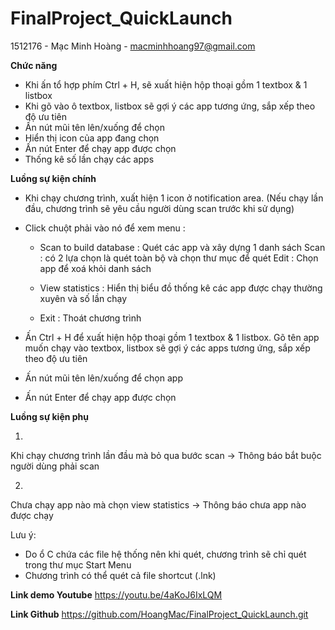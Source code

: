 # FinalProject_QuickLaunch

1512176 - Mạc Minh Hoàng - macminhhoang97@gmail.com

**********Chức năng**********
+ Khi ấn tổ hợp phím Ctrl + H, sẽ xuất hiện hộp thoại gồm 1 textbox & 1 listbox
+ Khi gõ vào ô textbox, listbox sẽ gợi ý các app tương ứng, sắp xếp theo độ ưu tiên
+ Ấn nút mũi tên lên/xuống để chọn
+ Hiển thị icon của app đang chọn
+ Ấn nút Enter để chạy app được chọn
+ Thống kê số lần chạy các apps

**********Luồng sự kiện chính**********
- Khi chạy chương trình, xuất hiện 1 icon ở notification area. (Nếu chạy lần đầu, chương trình sẽ yêu cầu người dùng scan trước khi sử dụng)

- Click chuột phải vào nó để xem menu :
	+ Scan to build database : Quét các app và xây dựng 1 danh sách
	Scan : có 2 lựa chọn là quét toàn bộ và chọn thư 	mục để quét
	Edit : Chọn app để xoá khỏi danh sách

	+ View statistics : Hiển thị biểu đồ thống kê các 	app được chạy thường xuyên và số lần chạy

	+ Exit : Thoát chương trình

- Ấn Ctrl + H để xuất hiện hộp thoại gồm 1 textbox & 1 listbox. Gõ tên app muốn chạy vào textbox, listbox sẽ gợi ý các apps tương ứng, sắp xếp theo độ ưu tiên
- Ấn nút mũi tên lên/xuống để chọn app
- Ấn nút Enter để chạy app được chọn

**********Luồng sự kiện phụ**********

1.
Khi chạy chương trình lần đầu mà bỏ qua bước scan
-> Thông báo bắt buộc người dùng phải scan

2.
Chưa chạy app nào mà chọn view statistics
-> Thông báo chưa app nào được chạy

Lưu ý: 
- Do ổ C chứa các file hệ thống nên khi quét, chương trình sẽ chỉ quét trong thư mục Start Menu
- Chương trình có thể quét cả file shortcut (.lnk)

**********Link demo Youtube**********
https://youtu.be/4aKoJ6IxLQM

**********Link Github**********
https://github.com/HoangMac/FinalProject_QuickLaunch.git
